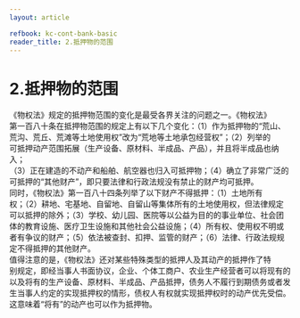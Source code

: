```yaml
---
layout: article

refbook: kc-cont-bank-basic
reader_title: 2.抵押物的范围
---
```


# 2.抵押物的范围

《物权法》规定的抵押物范围的变化是最受各界关注的问题之一。《物权法》<br />
      第一百八十条在抵押物范围的规定上有以下几个变化：（1）作为抵押物的“荒山、<br />
      荒沟、荒丘、荒滩等土地使用权”改为“荒地等土地承包经营权”；（2）列举的<br />
      可抵押动产范围拓展（生产设备、原材料、半成品、产品），并且将半成品也纳入；<br />
      （3）正在建造的不动产和船舶、航空器也归入可抵押物；（4）确立了非常广泛的<br />
      可抵押的“其他财产”，即只要法律和行政法规没有禁止的财产均可抵押。<br />
      同时，《物权法》第一百八十四条列举了以下财产不得抵押：（1）土地所有<br />
      权；（2）耕地、宅基地、自留地、自留山等集体所有的土地使用权，但法律规定<br />
      可以抵押的除外；（3）学校、幼儿园、医院等以公益为目的的事业单位、社会团<br />
      体的教育设施、医疗卫生设施和其他社会公益设施；（4）所有权、使用权不明或<br />
      者有争议的财产；（5）依法被查封、扣押、监管的财产；（6）法律、行政法规规<br />
      定不得抵押的其他财产。<br />
      值得注意的是，《物权法》还对某些特殊类型的抵押人及其动产的抵押作了特<br />
      别规定，即经当事人书面协议，企业、个体工商户、农业生产经营者可以将现有的<br />
      以及将有的生产设备、原材料、半成品、产品抵押，债务人不履行到期债务或者发<br />
      生当事人约定的实现抵押权的情形，债权人有权就实现抵押权时的动产优先受偿。<br />
    这意味着“将有”的动产也可以作为抵押物。